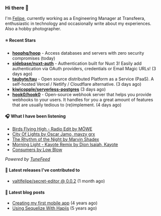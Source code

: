 ### Hi there 👋

I'm [Felipe](https://felipevm.com), currently working as a Engineering Manager at Transfeera, enthusiastic in technology and occasionally write about my experiences. Also a hobby photographer.

#### ⭐ Recent Stars
- **[hoophq/hoop](https://github.com/hoophq/hoop)** - Access databases and servers with zero security compromises (today)
- **[sidebase/nuxt-auth](https://github.com/sidebase/nuxt-auth)** - Authentication built for Nuxt 3! Easily add authentication via OAuth providers, credentials or Email Magic URLs! (3 days ago)
- **[taubyte/tau](https://github.com/taubyte/tau)** - Open source distributed Platform as a Service (PaaS). A self-hosted Vercel / Netlify / Cloudflare alternative. (3 days ago)
- **[kiwicopple/serverless-postgres](https://github.com/kiwicopple/serverless-postgres)** (3 days ago)
- **[hook0/hook0](https://github.com/hook0/hook0)** - Open-source webhook server that helps you provide webhooks to your users. It handles for you a great amount of features that are usually tedious to (re)implement. (4 days ago)

#### 🎧 What I have been listening
- [Birds Flying High - Radio Edit by MÖWE](https://open.spotify.com/track/4IjkbMn06CkqRLhbMKbx6J)
- [City Of Lights by Oscar Jamo, mavzy grx](https://open.spotify.com/track/7gz5Q4tTZ1m55unrFKMi9Y)
- [The Rhythm of the Night by Marvin Shadex](https://open.spotify.com/track/4pU6bQBEpXp11tUfJXClKt)
- [Morning Light - Kayote Remix by Dion Isaiah, Kayote](https://open.spotify.com/track/715ifzvhUmXYTPNbFnpxG4)
- [Consumers by Low Blow](https://open.spotify.com/track/3t4qzhb1gFzhhylW5TW8X6)

_Powered by [TuneFeed](https://tunefeed.app?ref=valtlfelipe-gh-profile)_ 

#### 🚀 Latest releases I've contributed to


- [valtlfelipe/secret-editor @ 0.0.2](https://github.com/valtlfelipe/secret-editor/releases/tag/0.0.2) (1 month ago)

#### 📄 Latest blog posts
- [Creating my first mobile app](https://felipevm.com/posts/creating-my-first-mobile-app/) (4 years ago)
- [Using Sequelize With Hapijs](https://felipevm.com/posts/using-sequelize-with-hapijs/) (5 years ago)
